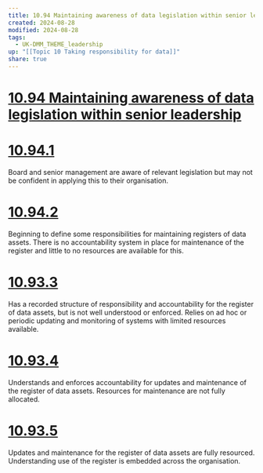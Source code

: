 ```yaml
---
title: 10.94 Maintaining awareness of data legislation within senior leadership
created: 2024-08-28
modified: 2024-08-28
tags:
  - UK-DMM_THEME_leadership
up: "[[Topic 10 Taking responsibility for data]]"
share: true
---
```

# [10.94 Maintaining awareness of data legislation within senior leadership](10.94%20Maintaining%20awareness%20of%20data%20legislation%20within%20senior%20leadership.md)
# [10.94.1](10.94.1.md)

Board and senior management are aware of relevant legislation but may not be confident in applying this to their organisation.

# [10.94.2](10.94.2.md)
Beginning to define some responsibilities for maintaining registers of data assets. There is no accountability system in place for maintenance of the register and little to no resources are available for this.
# [10.93.3](10.93.3.md)
Has a recorded structure of responsibility and accountability for the register of data assets, but is not well understood or enforced. Relies on ad hoc or periodic updating and monitoring of systems with limited resources available.
# [10.93.4](10.93.4.md)
Understands and enforces accountability for updates and maintenance of the register of data assets. Resources for maintenance are not fully allocated.
# [10.93.5](10.93.5.md)
Updates and maintenance for the register of data assets are fully resourced. Understanding use of the register is embedded across the organisation.